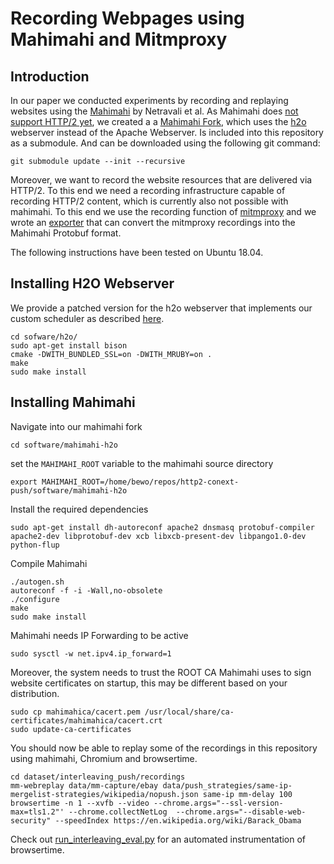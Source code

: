 # Recording Webpages using Mahimahi and Mitmproxy

## Introduction
In our paper we conducted experiments by recording and replaying websites using the [Mahimahi](http://mahimahi.mit.edu) by Netravali et al.
As Mahimahi does [not support HTTP/2 yet](https://github.com/ravinet/mahimahi/issues/101), we created a a [Mahimahi Fork](https://github.com/worenga/mahimahi-h2o), which uses the [h2o](https://h2o.examp1e.net/) webserver instead of the Apache Webserver.
Is included into this repository as a submodule. And can be downloaded using the following git command:
```
git submodule update --init --recursive
```
Moreover, we want to record the website resources that are delivered via HTTP/2. To this end we need a recording infrastructure capable of recording HTTP/2 content, which is currently also not possible with mahimahi.
To this end we use the recording function of [mitmproxy](https://mitmproxy.org/) and we wrote an [exporter](https://github.com/worenga/mitmproxy2mahimahi) that can convert the mitmproxy recordings into the Mahimahi Protobuf format.

The following instructions have been tested on Ubuntu 18.04.


## Installing H2O Webserver
We provide a patched version for the h2o webserver that implements our custom scheduler as described [here](https://push.netray.io/interleaving.html#interleaving).

```
cd sofware/h2o/
sudo apt-get install bison
cmake -DWITH_BUNDLED_SSL=on -DWITH_MRUBY=on . 
make
sudo make install
```

## Installing Mahimahi

Navigate into our mahimahi fork
```
cd software/mahimahi-h2o

```
set the `MAHIMAHI_ROOT` variable to the mahimahi source directory
```
export MAHIMAHI_ROOT=/home/bewo/repos/http2-conext-push/software/mahimahi-h2o
```

Install the required dependencies
```
sudo apt-get install dh-autoreconf apache2 dnsmasq protobuf-compiler apache2-dev libprotobuf-dev xcb libxcb-present-dev libpango1.0-dev python-flup
```

Compile Mahimahi
```
./autogen.sh
autoreconf -f -i -Wall,no-obsolete
./configure
make
sudo make install
```

Mahimahi needs IP Forwarding to be active
```
sudo sysctl -w net.ipv4.ip_forward=1
```


Moreover, the system needs to trust the ROOT CA Mahimahi uses to sign website certificates on startup, this may be different based on your distribution.
```
sudo cp mahimahica/cacert.pem /usr/local/share/ca-certificates/mahimahica/cacert.crt
sudo update-ca-certificates
```


You should now be able to replay some of the recordings in this repository using mahimahi, Chromium and browsertime.

```
cd dataset/interleaving_push/recordings
mm-webreplay data/mm-capture/ebay data/push_strategies/same-ip-mergelist-strategies/wikipedia/nopush.json same-ip mm-delay 100 browsertime -n 1 --xvfb --video --chrome.args="--ssl-version-max=tls1.2"' --chrome.collectNetLog  --chrome.args="--disable-web-security" --speedIndex https://en.wikipedia.org/wiki/Barack_Obama
```
Check out [run_interleaving_eval.py](../blob/master/dataset/interleaving_push/eval/run_interleaving_eval.py) for an automated instrumentation of browsertime.